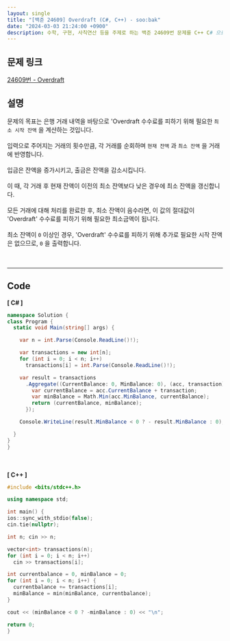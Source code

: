```yaml
---
layout: single
title: "[백준 24609] Overdraft (C#, C++) - soo:bak"
date: "2024-03-03 21:24:00 +0900"
description: 수학, 구현, 사칙연산 등을 주제로 하는 백준 24609번 문제를 C++ C# 으로 풀이 및 해설
---
```


## 문제 링크
  [24609번 - Overdraft](https://www.acmicpc.net/problem/24609)

## 설명
문제의 목표는 은행 거래 내역을 바탕으로 'Overdraft 수수료를 피하기 위해 필요한 `최소 시작 잔액` 을 계산하는 것입니다.<br>
<br>
입력으로 주어지는 거래의 횟수만큼, 각 거래를 순회하며 `현재 잔액` 과 `최소 잔액` 을 거래에 반영합니다.<br>
<br>
입금은 잔액을 증가시키고, 출금은 잔액을 감소시킵니다.<br>
<br>
이 때, 각 거래 후 현재 잔액이 이전의 최소 잔액보다 낮은 경우에 최소 잔액을 갱신합니다.<br>
<br>
모든 거래에 대해 처리를 완료한 후, 최소 잔액이 음수라면, 이 값의 절대값이 'Overdraft' 수수료를 피하기 위해 필요한 최소금액이 됩니다.<br>
<br>
최소 잔액이 `0` 이상인 경우, 'Overdraft' 수수료를 피하기 위해 추가로 필요한 시작 잔액은 없으므로, `0` 을 출력합니다.<br>
<br>
<br>

- - -

## Code
<b>[ C# ] </b>
<br>

  ```c#
namespace Solution {
  class Program {
    static void Main(string[] args) {

      var n = int.Parse(Console.ReadLine()!);

      var transactions = new int[n];
      for (int i = 0; i < n; i++)
        transactions[i] = int.Parse(Console.ReadLine()!);

      var result = transactions
        .Aggregate((CurrentBalance: 0, MinBalance: 0), (acc, transaction) => {
          var currentBalance = acc.CurrentBalance + transaction;
          var minBalance = Math.Min(acc.MinBalance, currentBalance);
          return (currentBalance, minBalance);
        });

      Console.WriteLine(result.MinBalance < 0 ? - result.MinBalance : 0);

    }
  }
}
  ```
<br><br>
<b>[ C++ ] </b>
<br>

  ```c++
#include <bits/stdc++.h>

using namespace std;

int main() {
  ios::sync_with_stdio(false);
  cin.tie(nullptr);

  int n; cin >> n;

  vector<int> transactions(n);
  for (int i = 0; i < n; i++)
    cin >> transactions[i];

  int currentbalance = 0, minBalance = 0;
  for (int i = 0; i < n; i++) {
    currentbalance += transactions[i];
    minBalance = min(minBalance, currentbalance);
  }

  cout << (minBalance < 0 ? -minBalance : 0) << "\n";

  return 0;
}
  ```
